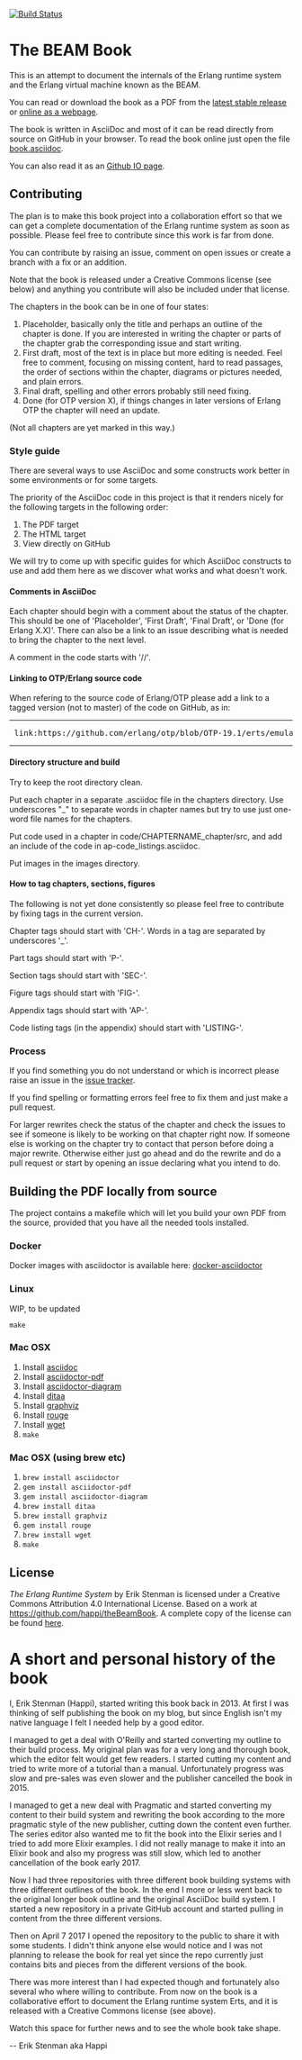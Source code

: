 [![Build Status](https://travis-ci.org/happi/theBeamBook.svg?branch=master)](https://travis-ci.org/happi/theBeamBook)

# The BEAM Book

This is an attempt to document the internals of the Erlang runtime
system and the Erlang virtual machine known as the BEAM.

You can read or download the book as a PDF from the [latest
stable release](https://github.com/happi/theBeamBook/releases/latest)
or [online as a webpage](https://happi.github.io/theBeamBook/).

The book is written in AsciiDoc and most of it can be read directly
from source on GitHub in your browser. To read the book online just
open the file [book.asciidoc](book.asciidoc).

You can also read it as an [Github IO page](https://happi.github.io/theBeamBook/).

## Contributing

The plan is to make this book project into a collaboration effort so
that we can get a complete documentation of the Erlang runtime system
as soon as possible. Please feel free to contribute since this work is
far from done.

You can contribute by raising an issue, comment on open issues
or create a branch with a fix or an addition.

Note that the book is released under a Creative Commons license (see below)
and anything you contribute will also be included under that license.

The chapters in the book can be in one of four states:

1. Placeholder, basically only the title and perhaps an outline of the
chapter is done. If you are interested in writing the chapter or parts
of the chapter grab the corresponding issue and start writing.
2. First draft, most of the text is in place but more editing is needed.
Feel free to comment, focusing on missing content, hard to read passages,
the order of sections within the chapter, diagrams or pictures needed,
and plain errors.
3. Final draft, spelling and other errors probably still need fixing.
4. Done (for OTP version X), if things changes in later versions of
Erlang OTP the chapter will need an update.

(Not all chapters are yet marked in this way.)

### Style guide

There are several ways to use AsciiDoc and some constructs work
better in some environments or for some targets.

The priority of the AsciiDoc code in this project is that it
renders nicely for the following targets in the following order:
1. The PDF target
2. The HTML target
3. View directly on GitHub

We will try to come up with specific guides for which AsciiDoc
constructs to use and add them here as we discover what works
and what doesn't work.

<!-- #### The AsciiDoc dialect to use -->

#### Comments in AsciiDoc
Each chapter should begin with a comment about the status of
the chapter. This should be one of 'Placeholder', 'First Draft',
'Final Draft', or 'Done (for Erlang X.X)'.
There can also be a link to an issue describing what is needed
to bring the chapter to the next level.

A comment in the code starts with '//'.

<!-- #### Callouts
     What type of callout to use and for what (note, warning etc.)

-->

#### Linking to OTP/Erlang source code

When refering to the source code of Erlang/OTP please add
a link to a tagged version (not to master) of the code on GitHub,
as in:

----
<pre>
 link:https://github.com/erlang/otp/blob/OTP-19.1/erts/emulator/beam/erl_time.h[erl_time.h]
</pre>
----

#### Directory structure and build

Try to keep the root directory clean.

Put each chapter in a separate .asciidoc file in the chapters directory.
Use underscores "_" to separate words in chapter names but try to use
just one-word file names for the chapters.

Put code used in a chapter in code/CHAPTERNAME_chapter/src, and add an
include of the code in ap-code_listings.asciidoc.

Put images in the images directory.

#### How to tag chapters, sections, figures

The following is not yet done consistently so please feel
free to contribute by fixing tags in the current version.

Chapter tags should start with 'CH-'. Words in a tag are separated by
underscores '_'.

Part tags should start with 'P-'.

Section tags should start with 'SEC-'.

Figure tags should start with 'FIG-'.

Appendix tags should start with 'AP-'.

Code listing tags (in the appendix) should start with 'LISTING-'.

### Process

If you find something you do not understand or which is incorrect
please raise an issue in the [issue tracker](https://github.com/happi/theBeamBook/issues).

If you find spelling or formatting errors feel free to fix them and
just make a pull request.

For larger rewrites check the status of the chapter and check the
issues to see if someone is likely to be working on that chapter
right now. If someone else is working on the chapter try to contact
that person before doing a major rewrite. Otherwise either just go
ahead and do the rewrite and do a pull request or start by opening
an issue declaring what you intend to do.


## Building the PDF locally from source

The project contains a makefile which
will let you build your own PDF from the source, provided
that you have all the needed tools installed.

### Docker

Docker images with asciidoctor is available here: [docker-asciidoctor](https://github.com/asciidoctor/docker-asciidoctor)

### Linux
WIP, to be updated
```shell
make
```

### Mac OSX

1. Install [asciidoc](https://github.com/asciidoctor/asciidoctor)
1. Install [asciidoctor-pdf](https://github.com/asciidoctor/asciidoctor-pdf)
1. Install [asciidoctor-diagram](http://asciidoctor.org/docs/asciidoctor-diagram/)
1. Install [ditaa](https://github.com/stathissideris/ditaa)
1. Install [graphviz](https://www.graphviz.org/)
1. Install [rouge](https://asciidoctor.org/docs/user-manual/#rouge)
1. Install [wget](https://www.gnu.org/software/wget/)
1. `make`

### Mac OSX (using brew etc)

1. `brew install asciidoctor`
1. `gem install asciidoctor-pdf`
1. `gem install asciidoctor-diagram`
1. `brew install ditaa`
1. `brew install graphviz`
1. `gem install rouge`
1. `brew install wget`
1. `make`

## License

_The Erlang Runtime System_ by Erik Stenman is licensed under a
Creative Commons Attribution 4.0 International License. Based on a
work at https://github.com/happi/theBeamBook.
A complete copy of the license can be found [here](LICENSE).


# A short and personal history of the book

I, Erik Stenman (Happi), started writing this book back in 2013.
At first I was thinking of self publishing the book on my blog,
but since English isn't my native language I felt I needed help
by a good editor.

I managed to get a deal with O'Reilly and started converting my
outline to their build process. My original plan was for a very long
and thorough book, which the editor felt would get few readers. I
started cutting my content and tried to write more of a tutorial than
a manual. Unfortunately progress was slow and pre-sales was even
slower and the publisher cancelled the book in 2015.

I managed to get a new deal with Pragmatic and started converting my
content to their build system and rewriting the book according to the
more pragmatic style of the new publisher, cutting down the content
even further. The series editor also wanted me to fit the book into
the Elixir series and I tried to add more Elixir examples. I did not
really manage to make it into an Elixir book and also my progress was
still slow, which led to another cancellation of the book early 2017.

Now I had three repositories with three different book building systems
with three different outlines of the book. In the end I more or less
went back to the original longer book outline and the original AsciiDoc
build system. I started a new repository in a private GitHub account and
started pulling in content from the three different versions.

Then on April 7 2017 I opened the repository to the public to share it with
some students. I didn't think anyone else would notice and I was not
planning to release the book for real yet since the repo currently
just contains bits and pieces from the different versions of the book.

There was more interest than I had expected though and fortunately
also several who where willing to contribute. From now on the book
is a collaborative effort to document the Erlang runtime system Erts,
and it is released with a Creative Commons license (see above).

Watch this space for further news and to see the whole book take shape.

-- Erik Stenman aka Happi


